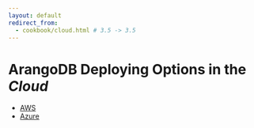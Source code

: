 ```yaml
---
layout: default
redirect_from:
  - cookbook/cloud.html # 3.5 -> 3.5
---
```

ArangoDB Deploying Options in the _Cloud_
=========================================

- [AWS](deployment-cloud-aws.html)
- [Azure](deployment-cloud-azure.html)
